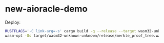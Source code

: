# new-aioracle-demo

Deploy:

```bash
RUSTFLAGS='-C link-arg=-s' cargo build -q --release --target wasm32-unknown-unknown
wasm-opt -Os target/wasm32-unknown-unknown/release/merkle_proof_tree.wasm -o target/merkle_proof_tree.wasm
```